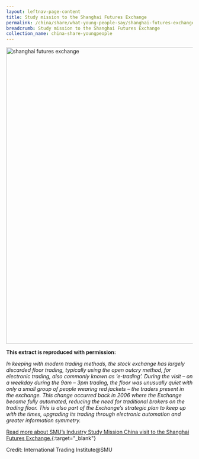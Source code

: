 ```yaml
---
layout: leftnav-page-content
title: Study mission to the Shanghai Futures Exchange
permalink: /china/share/what-young-people-say/shanghai-futures-exchange/
breadcrumb: Study mission to the Shanghai Futures Exchange
collection_name: china-share-youngpeople
---
```


<img src="\images\china-youngpeople\futures-exchange.jpg" alt="shanghai futures exchange" style="width:800px;" />

**This extract is reproduced with permission:**

*In keeping with modern trading methods, the stock exchange has largely discarded floor trading, typically using the open outcry method, for electronic trading, also commonly known as ‘e-trading’. During the visit – on a weekday during the 9am – 3pm trading, the floor was unusually quiet with only a small group of people wearing red jackets – the traders present in the exchange. This change occurred back in 2006 where the Exchange became fully automated, reducing the need for traditional brokers on the trading floor. This is also part of the Exchange’s strategic plan to keep up with the times, upgrading its trading through electronic automation and greater information symmetry.*

[Read more about SMU’s Industry Study Mission China visit to the Shanghai Futures Exchange.](/resources/ISM-China-2015.pdf){:target="_blank"}

Credit: International Trading Institute@SMU